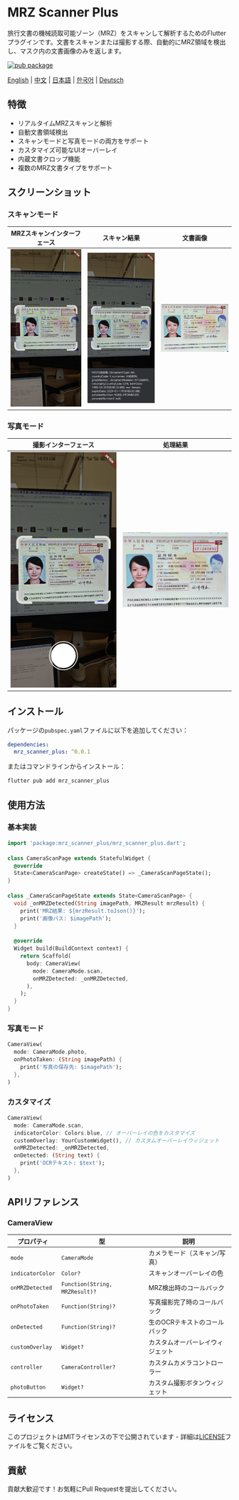 # MRZ Scanner Plus

旅行文書の機械読取可能ゾーン（MRZ）をスキャンして解析するためのFlutterプラグインです。文書をスキャンまたは撮影する際、自動的にMRZ領域を検出し、マスク内の文書画像のみを返します。

[![pub package](https://img.shields.io/pub/v/mrz_scanner_plus.svg)](https://pub.dev/packages/mrz_scanner_plus)

[English](README.md) | [中文](README_CN.md) | [日本語](README_JP.md) | [한국어](README_KR.md) | [Deutsch](README_DE.md)

## 特徴

- リアルタイムMRZスキャンと解析
- 自動文書領域検出
- スキャンモードと写真モードの両方をサポート
- カスタマイズ可能なUIオーバーレイ
- 内蔵文書クロップ機能
- 複数のMRZ文書タイプをサポート

## スクリーンショット

### スキャンモード

| MRZスキャンインターフェース | スキャン結果 | 文書画像 |
|:---:|:---:|:---:|
| <img src="images/img_mrz_scan.jpg" alt="MRZスキャン" width="250"> | <img src="images/img_mrz_scan_result.jpg" alt="MRZスキャン結果" width="250"> | <img src="images/img_mrz_card_callback.jpg" alt="MRZカードコールバック" width="250"> |

### 写真モード

| 撮影インターフェース | 処理結果 |
|:---:|:---:|
| <img src="images/img_card_take_photo.jpg" alt="カード撮影" width="350"> | <img src="images/img_mrz_callback.jpg" alt="MRZコールバック" width="350"> |

## インストール

パッケージの`pubspec.yaml`ファイルに以下を追加してください：

```yaml
dependencies:
  mrz_scanner_plus: ^0.0.1
```

またはコマンドラインからインストール：

```bash
flutter pub add mrz_scanner_plus
```

## 使用方法

### 基本実装

```dart
import 'package:mrz_scanner_plus/mrz_scanner_plus.dart';

class CameraScanPage extends StatefulWidget {
  @override
  State<CameraScanPage> createState() => _CameraScanPageState();
}

class _CameraScanPageState extends State<CameraScanPage> {
  void _onMRZDetected(String imagePath, MRZResult mrzResult) {
    print('MRZ結果: ${mrzResult.toJson()}');
    print('画像パス: $imagePath');
  }

  @override
  Widget build(BuildContext context) {
    return Scaffold(
      body: CameraView(
        mode: CameraMode.scan,
        onMRZDetected: _onMRZDetected,
      ),
    );
  }
}
```

### 写真モード

```dart
CameraView(
  mode: CameraMode.photo,
  onPhotoTaken: (String imagePath) {
    print('写真の保存先: $imagePath');
  },
)
```

### カスタマイズ

```dart
CameraView(
  mode: CameraMode.scan,
  indicatorColor: Colors.blue, // オーバーレイの色をカスタマイズ
  customOverlay: YourCustomWidget(), // カスタムオーバーレイウィジェット
  onMRZDetected: _onMRZDetected,
  onDetected: (String text) {
    print('OCRテキスト: $text');
  },
)
```

## APIリファレンス

### CameraView

| プロパティ | 型 | 説明 |
|----------|------|-------------|
| `mode` | `CameraMode` | カメラモード（スキャン/写真）|
| `indicatorColor` | `Color?` | スキャンオーバーレイの色 |
| `onMRZDetected` | `Function(String, MRZResult)?` | MRZ検出時のコールバック |
| `onPhotoTaken` | `Function(String)?` | 写真撮影完了時のコールバック |
| `onDetected` | `Function(String)?` | 生のOCRテキストのコールバック |
| `customOverlay` | `Widget?` | カスタムオーバーレイウィジェット |
| `controller` | `CameraController?` | カスタムカメラコントローラー |
| `photoButton` | `Widget?` | カスタム撮影ボタンウィジェット |

## ライセンス

このプロジェクトはMITライセンスの下で公開されています - 詳細は[LICENSE](LICENSE)ファイルをご覧ください。

## 貢献

貢献大歓迎です！お気軽にPull Requestを提出してください。